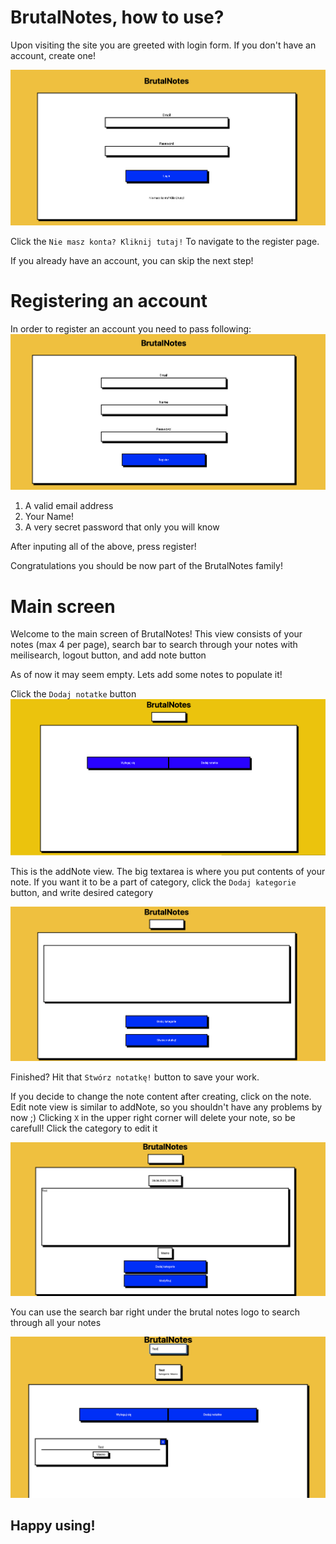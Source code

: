 # BrutalNotes, how to use?
Upon visiting the site you are greeted with login form. If you don't have an account, create one!

![Login.png](./docs/assets/Login.png)

Click the `Nie masz konta? Kliknij tutaj!`
To navigate to the register page.

If you already have an account, you can skip the next step!

# Registering an account
In order to register an account you need to pass following:
![Register.png](./docs/assets/Register.png)

1. A valid email address
1. Your Name!
1. A very secret password that only you will know 

After inputing all of the above, press register!

Congratulations you should be now part of the BrutalNotes family!

# Main screen

Welcome to the main screen of BrutalNotes!
This view consists of your notes (max 4 per page), search bar to search through your notes with meilisearch, logout button, and add note button

As of now it may seem empty. Lets add some notes to populate it!

Click the `Dodaj notatke` button
![MainEmpty.png](./docs/assets/MainEmpty.png)

This is the addNote view. The big textarea is where you put contents of your note.
If you want it to be a part of category, click the `Dodaj kategorie` button, and write desired category

![AddNote.png](./docs/assets/AddNote.png)

Finished? Hit that `Stwórz notatkę!` button to save your work.

If you decide to change the note content after creating, click on the note. Edit note view is similar to addNote, so you shouldn't have any problems by now ;) Clicking `X` in the upper right corner will delete your note, so be carefull! Click the category to edit it

![EditNote.png](./docs/assets/EditNote.png)

You can use the search bar right under the brutal notes logo to search through all your notes

![Search.png](./docs/assets/Search.png)

## Happy using!


